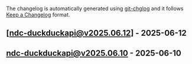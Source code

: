 The changelog is automatically generated using [git-chglog](https://github.com/git-chglog/git-chglog) and it follows [Keep a Changelog](https://keepachangelog.com) format.


<a name="ndc-duckduckapi@v2025.06.12"></a>
## [ndc-duckduckapi@v2025.06.12] - 2025-06-12

<a name="ndc-duckduckapi@v2025.06.10"></a>
## ndc-duckduckapi@v2025.06.10 - 2025-06-10
